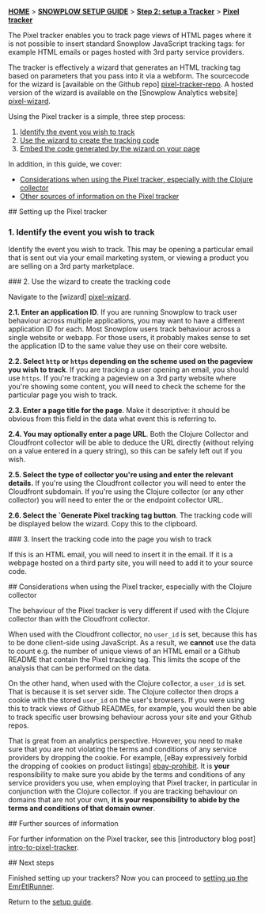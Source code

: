 [**HOME**](Home) > [**SNOWPLOW SETUP GUIDE**](Setting-up-Snowplow) > [**Step 2: setup a Tracker**](Setting-up-a-Tracker) > [**Pixel tracker**](pixel-tracker-setup)

The Pixel tracker enables you to track page views of HTML pages where it is not possible to insert standard Snowplow JavaScript tracking tags: for example HTML emails or pages hosted with 3rd party service providers.

The tracker is effectively a wizard that generates an HTML tracking tag based on parameters that you pass into it via a webform. The sourcecode for the wizard is [available on the Github repo] [pixel-tracker-repo]. A hosted version of the wizard is available on the [Snowplow Analytics website] [pixel-wizard].

Using the Pixel tracker is a simple, three step process:

1. [Identify the event you wish to track](#id)  
2. [Use the wizard to create the tracking code](#wizard)  
3. [Embed the code generated by the wizard on your page](#embed)

In addition, in this guide, we cover:

* [Considerations when using the Pixel tracker, especially with the Clojure collector](#considerations)
* [Other sources of information on the Pixel tracker](#information)

<a name="id" />
## Setting up the Pixel tracker

### 1. Identify the event you wish to track

Identify the event you wish to track. This may be opening a particular email that is sent out via your email marketing system, or viewing a product you are selling on a 3rd party marketplace.

<a name="wizard" />
### 2. Use the wizard to create the tracking code

Navigate to the [wizard] [pixel-wizard].

**2.1. Enter an application ID**. If you are running Snowplow to track user behaviour across multiple applications, you may want to have a different application ID for each. Most Snowplow users track behaviour across a single website or webapp. For those users, it probably makes sense to set the application ID to the same value they use on their core website.

**2.2. Select `http` or `https` depending on the scheme used on the pageview you wish to track**. If you are tracking a user opening an email, you should use `https`. If you're tracking a pageview on a 3rd party website where you're showing some content, you will need to check the scheme for the particular page you wish to track.

**2.3. Enter a page title for the page**. Make it descriptive: it should be obvious from this field in the data what event this is referring to.

**2.4. You may optionally enter a page URL**. Both the Clojure Collector and Cloudfront collector will be able to deduce the URL directly (without relying on a value entered in a query string), so this can be safely left out if you wish.

**2.5. Select the type of collector you're using and enter the relevant details.** If you're using the Cloudfront collector you will need to enter the Cloudfront subdomain. If you're using the Clojure collector (or any other collector) you will need to enter the or the endpoint collector URL.

**2.6. Select the `Generate Pixel tracking tag button**. The tracking code will be displayed below the wizard. Copy this to the clipboard.

<a name="embed" />
### 3. Insert the tracking code into the page you wish to track

If this is an HTML email, you will need to insert it in the email. If it is a webpage hosted on a third party site, you will need to add it to your source code.

<a name="considerations" />
## Considerations when using the Pixel tracker, especially with the Clojure collector

The behaviour of the Pixel tracker is very different if used with the Clojure collector than with the Cloudfront collector.

When used with the Cloudfront collector, no `user_id` is set, because this has to be done client-side using JavaScript. As a result, we **cannot** use the data to count e.g. the number of unique views of an HTML email or a Github README that contain the Pixel tracking tag. This limits the scope of the analysis that can be performed on the data.

On the other hand, when used with the Clojure collector, a `user_id` is set. That is because it is set server side. The Clojure collector then drops a cookie with the stored `user_id` on the user's browsers. If you were using this to track views of Github READMEs, for example, you would then be able to track specific user browsing behaviour across your site and your Github repos.

That is great from an analytics perspective. However, you need to make sure that you are not violating the terms and conditions of any service providers by dropping the cookie. For example, [eBay expressively forbid the dropping of cookies on product listings] [ebay-prohibit]. It is **your** responsibility to make sure you abide by the terms and conditions of any service providers you use, when employing that Pixel tracker, in particular in conjunction with the Clojure collector. if you are tracking behaviour on domains that are not your own, **it is your responsibility to abide by the terms and conditions of that domain owner**.

<a name="more-info" />
## Further sources of information

For further information on the Pixel tracker, see this [introductory blog post] [intro-to-pixel-tracker].

<a name="next-steps" />
## Next steps

Finished setting up your trackers? Now you can proceed to [setting up the EmrEtlRunner](Setting-up-Snowplow#wiki-step3).

Return to the [setup guide](Setting-up-Snowplow).

[pixel-tracker-repo]: https://github.com/snowplow/snowplow/tree/master/1-trackers/no-js-tracker
[pixel-wizard]: http://snowplowanalytics.com/no-js-tracker.html
[intro-to-pixel-tracker]: http://snowplowanalytics.com/blog/2013/01/29/introducing-the-no-js-tracker/
[ebay-prohibit]: http://pages.ebay.com/help/policies/listing-javascript.html
